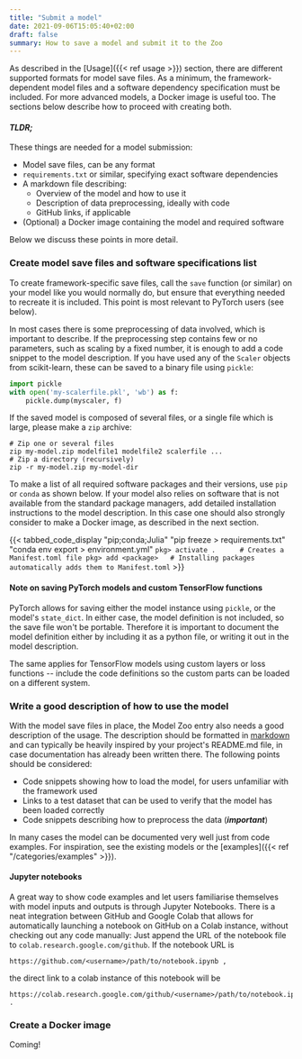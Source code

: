 ```yaml
---
title: "Submit a model"
date: 2021-09-06T15:05:40+02:00
draft: false
summary: How to save a model and submit it to the Zoo
---
```


As described in the [Usage]({{< ref usage >}}) section, there are different
supported formats for model save files. As a minimum, the framework-dependent
model files and a software dependency specification must be included. For more
advanced models, a Docker image is useful too. The sections below describe how
to proceed with creating both.

#### *TLDR;*
These things are needed for a model submission: 
 - Model save files, can be any format 
 - `requirements.txt` or similar, specifying exact software dependencies
 - A markdown file describing:
   - Overview of the model and how to use it
   - Description of data preprocessing, ideally with code 
   - GitHub links, if applicable
  - (Optional) a Docker image containing the model and required software

Below we discuss these points in more detail. 


### Create model save files and software specifications list

To create framework-specific save files, call the `save` function (or similar)
on your model like you would normally do, but ensure that everything needed
to recreate it is included. This point is most relevant to PyTorch users (see
below). 

In most cases there is some preprocessing of data involved, which is important
to describe. If the preprocessing step contains few or no parameters, such as
scaling by a fixed number, it is enough to add a code snippet to the model
description. If you have used any of the `Scaler` objects from scikit-learn,
these can be saved to a binary file using `pickle`:

```python
import pickle
with open('my-scalerfile.pkl', 'wb') as f:
    pickle.dump(myscaler, f)
```

If the saved model is composed of several files, or a single file which
is large, please make a `zip` archive:

```shell
# Zip one or several files
zip my-model.zip modelfile1 modelfile2 scalerfile ...
# Zip a directory (recursively)
zip -r my-model.zip my-model-dir
```

To make a list of all required software packages and their versions, use `pip` 
or `conda` as shown below. If your model also relies on software that is not
available from the standard package managers, add detailed installation 
instructions to the model description. In this case one should also strongly
consider to make a Docker image, as described in the next section.

{{< tabbed_code_display "pip;conda;Julia"
  "pip freeze > requirements.txt"
  "conda env export > environment.yml" 
  `pkg> activate .      # Creates a Manifest.toml file
pkg> add <package>   # Installing packages automatically adds them to Manifest.toml` >}}


#### Note on saving PyTorch models and custom TensorFlow functions 

PyTorch allows for saving either the model instance using `pickle`, or the
model's `state_dict`. In either case, the model definition is not included,
so the save file won't be portable. Therefore it is important to document the
model definition either by including it as a python file, or writing it out in
the model description.

The same applies for TensorFlow models using custom layers or loss functions
-- include the code definitions so the custom parts can be loaded on a 
different system.


### Write a good description of how to use the model

With the model save files in place, the Model Zoo entry also needs a good
description of the usage. The description should be formatted in 
[markdown](https://www.markdownguide.org/basic-syntax/) and can typically
be heavily inspired by your project's README.md file, in case documentation
has already been written there. The following points should be considered:
 - Code snippets showing how to load the model, for users unfamiliar with the
 framework used
 - Links to a test dataset that can be used to verify that the model has
 been loaded correctly
 - Code snippets describing how to preprocess the data (**_important_**)

In many cases the model can be documented very well just from code examples.
For inspiration, see the existing models or the
[examples]({{< ref "/categories/examples" >}}).


#### Jupyter notebooks 

A great way to show code examples and let users familiarise themselves with
model inputs and outputs is through Jupyter Notebooks. There is a neat
integration between GitHub and Google Colab that allows for automatically
launching a notebook on GitHub on a Colab instance, without checking out
any code manually: Just append the URL of the notebook file to 
`colab.research.google.com/github`. If the notebook URL is
```
https://github.com/<username>/path/to/notebook.ipynb ,
```
the direct link to a colab instance of this notebook will be
```
https://colab.research.google.com/github/<username>/path/to/notebook.ipynb .
```


### Create a Docker image 

Coming!